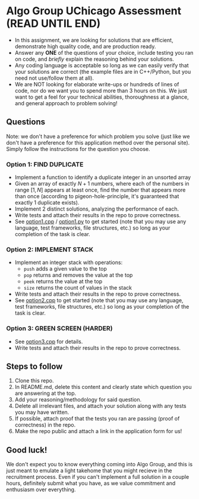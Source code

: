 # Algo Group UChicago Assessment (READ UNTIL END)
- In this assignment, we are looking for solutions that are efficient, demonstrate high quality code, and are production ready. 
- Answer any **ONE** of the questions of your choice, include testing you ran on code, and _briefly_ explain the reasoning behind your solutions. 
- Any coding language is acceptable so long as we can easily verify that your solutions are correct (the example files are in C++/Python, but you need not use/follow them at all).
- We are NOT looking for elaborate write-ups or hundreds of lines of code, nor do we want you to spend more than 3 hours on this. We just want to get a feel for your technical abilities, thoroughness at a glance, and general approach to problem solving!

## Questions
Note: we don't have a preference for which problem you solve (just like we don't have a preference for this application method over the personal site). Simply follow the instructions for the question you choose.

### Option 1: FIND DUPLICATE
- Implement a function to identify a duplicate integer in an unsorted array
- Given an array of exactly $N+1$ numbers, where each of the numbers in range $[1,N]$ appears at least once, find the number that appears more than once (according to pigeon-hole-principle, it's guaranteed that exactly 1 duplicate exists).
- Implement 2 distinct solutions, analyzing the performance of each.
- Write tests and attach their results in the repo to prove correctness.
- See [option1.cpp](./find-duplicate/option1.cpp) / [option1.py](./find-duplicate/option1.py) to get started (note that you may use any language, test frameworks, file structures, etc.) so long as your completion of the task is clear.

### Option 2: IMPLEMENT STACK
- Implement an integer stack with operations:
  - `push` adds a given value to the top
  - `pop`  returns and removes the value at the top
  - `peek` returns the value at the top
  - `size` returns the count of values in the stack
- Write tests and attach their results in the repo to prove correctness.
- See [option2.cpp](./implement-stack/option2.cpp) to get started (note that you may use any language, test frameworks, file structures, etc.) so long as your completion of the task is clear.

### Option 3: GREEN SCREEN (HARDER)
- See [option3.cpp](./green-screen/option3.cpp) for details.
- Write tests and attach their results in the repo to prove correctness.

## Steps to follow
1. Clone this repo.
2. In README.md, delete this content and clearly state which question you are answering at the top.
3. Add your reasoning/methodology for said question.
4. Delete all irrelevant files, and attach your solution along with any tests you may have written.
5. If possible, attach proof that the tests you ran are passing (proof of correctness) in the repo.
6. Make the repo public and attach a link in the application form for us!

## Good luck!
We don't expect you to know everything coming into Algo Group, and this is just meant to emulate a light takehome that you might recieve in the recruitment process. Even if you can't implement a full solution in a couple hours, definitely submit what you have, as we value commitment and enthusiasm over everything.
